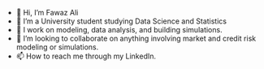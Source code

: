 - 👋 Hi, I’m Fawaz Ali
- 👀 I’m a University student studying Data Science and Statistics
- 🌱 I work on modeling, data analysis, and building simulations.
- 💞️ I’m looking to collaborate on anything involving market and credit risk modeling or simulations.
- 📫 How to reach me through my LinkedIn.

<!---
FawazAli18/FawazAli18 is a ✨ special ✨ repository because its `README.md` (this file) appears on your GitHub profile.
You can click the Preview link to take a look at your changes.
--->
